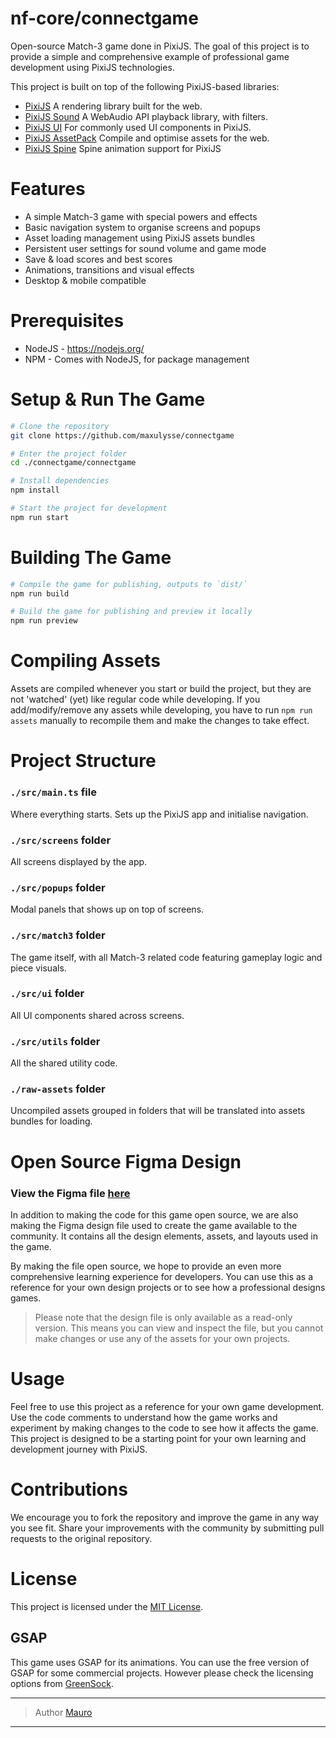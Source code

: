 # nf-core/connectgame

Open-source Match-3 game done in PixiJS. The goal of this project is to provide a simple and comprehensive example of professional game development using PixiJS technologies.

This project is built on top of the following PixiJS-based libraries:

-   [PixiJS](https://github.com/pixijs/pixijs) A rendering library built for the web.
-   [PixiJS Sound](https://github.com/pixijs/sound) A WebAudio API playback library, with filters.
-   [PixiJS UI](https://github.com/pixijs/ui) For commonly used UI components in PixiJS.
-   [PixiJS AssetPack](https://github.com/pixijs/assetpack) Compile and optimise assets for the web.
-   [PixiJS Spine](https://github.com/pixijs/spine) Spine animation support for PixiJS

# Features

-   A simple Match-3 game with special powers and effects
-   Basic navigation system to organise screens and popups
-   Asset loading management using PixiJS assets bundles
-   Persistent user settings for sound volume and game mode
-   Save & load scores and best scores
-   Animations, transitions and visual effects
-   Desktop & mobile compatible

# Prerequisites

-   NodeJS - https://nodejs.org/
-   NPM - Comes with NodeJS, for package management

# Setup & Run The Game

```sh
# Clone the repository
git clone https://github.com/maxulysse/connectgame

# Enter the project folder
cd ./connectgame/connectgame

# Install dependencies
npm install

# Start the project for development
npm run start
```

# Building The Game

```sh
# Compile the game for publishing, outputs to `dist/`
npm run build

# Build the game for publishing and preview it locally
npm run preview
```

# Compiling Assets

Assets are compiled whenever you start or build the project, but they are not 'watched' (yet) like regular code while developing. If you add/modify/remove any assets while developing, you have to run `npm run assets` manually to recompile them and make the changes to take effect.

# Project Structure

### `./src/main.ts` file

Where everything starts. Sets up the PixiJS app and initialise navigation.

### `./src/screens` folder

All screens displayed by the app.

### `./src/popups` folder

Modal panels that shows up on top of screens.

### `./src/match3` folder

The game itself, with all Match-3 related code featuring gameplay logic and piece visuals.

### `./src/ui` folder

All UI components shared across screens.

### `./src/utils` folder

All the shared utility code.

### `./raw-assets` folder

Uncompiled assets grouped in folders that will be translated into assets bundles for loading.

# Open Source Figma Design

### View the Figma file [here](https://www.figma.com/file/Oqq2dAyNGL1g3Li0DGjnH2/Match-3?node-id=0%3A1&t=6fHhwUzb0b1PGGkJ-0)

In addition to making the code for this game open source, we are also making the Figma design file used to create the game available to the community. It contains all the design elements, assets, and layouts used in the game.

By making the file open source, we hope to provide an even more comprehensive learning experience for developers. You can use this as a reference for your own design projects or to see how a professional designs games.

> Please note that the design file is only available as a read-only version. This means you can view and inspect the file, but you cannot make changes or use any of the assets for your own projects.

# Usage

Feel free to use this project as a reference for your own game development. Use the code comments to understand how the game works and experiment by making changes to the code to see how it affects the game. This project is designed to be a starting point for your own learning and development journey with PixiJS.

# Contributions

We encourage you to fork the repository and improve the game in any way you see fit. Share your improvements with the community by submitting pull requests to the original repository.

# License

This project is licensed under the [MIT License](https://opensource.org/licenses/MIT).

## GSAP

This game uses GSAP for its animations. You can use the free version of GSAP for some commercial projects. However please check the licensing options from [GreenSock](https://greensock.com/licensing/).

---

> Author [Mauro](https://github.com/maurodetarso)

---
